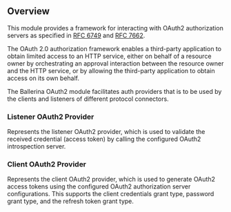 ## Overview

This module provides a framework for interacting with OAuth2 authorization servers as specified in [RFC 6749](https://datatracker.ietf.org/doc/html/rfc6749) and [RFC 7662](https://datatracker.ietf.org/doc/html/rfc7662).

The OAuth 2.0 authorization framework enables a third-party application to obtain limited access to an HTTP service, either on behalf of a resource owner by orchestrating an approval interaction between the resource owner and the HTTP service, or by allowing the third-party application to obtain access on its own behalf.

The Ballerina OAuth2 module facilitates auth providers that is to be used by the clients and listeners of different protocol connectors.

### Listener OAuth2 Provider

Represents the listener OAuth2 provider, which is used to validate the received credential (access token) by calling the configured OAuth2 introspection server.

### Client OAuth2 Provider

Represents the client OAuth2 provider, which is used to generate OAuth2 access tokens using the configured OAuth2 authorization server configurations. This supports the client credentials grant type, password grant type, and the refresh token grant type.
